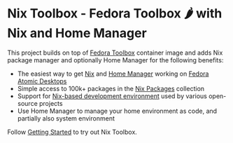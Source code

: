 # Nix Toolbox - Fedora Toolbox 🌶️ with Nix and Home Manager

This project builds on top of [Fedora Toolbox](https://docs.fedoraproject.org/en-US/fedora-silverblue/toolbox/) container image and adds Nix package manager and optionally Home Manager for the following benefits:

* The easiest way to get [Nix](https://nixos.org/learn/) and [Home Manager](https://nix-community.github.io/home-manager/) working on [Fedora Atomic Desktops](https://fedoraproject.org/atomic-desktops/)
* Simple access to 100k+ packages in the [Nix Packages](https://search.nixos.org/packages) collection
* Support for [Nix-based development environment](https://nixos-and-flakes.thiscute.world/development/intro) used by various open-source projects
* Use Home Manager to manage your home environment as code, and partially also system environment

Follow [Getting Started](https://thrix.github.io/nix-toolbox/getting-started) to try out Nix Toolbox.
